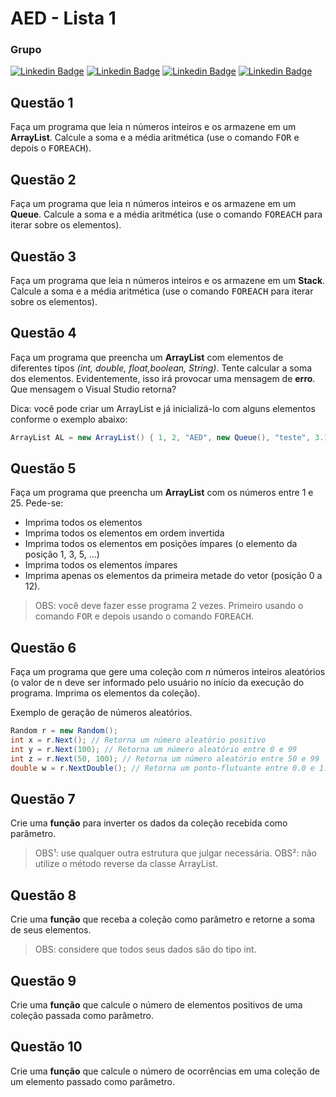# AED - Lista 1

### Grupo

[![Linkedin Badge](https://img.shields.io/badge/-JoãoVictor-blue?style=flat-square&logo=Linkedin&logoColor=white&link=https://www.linkedin.com/in/joao-victor-abreu/)](https://www.linkedin.com/in/joao-victor-abreu/) [![Linkedin Badge](https://img.shields.io/badge/-LuisFernando-blue?style=flat-square&logo=Linkedin&logoColor=white&link=https://www.linkedin.com/in/lu%C3%ADs-fernando-pires-miranda-barbosa-4b6b3845/)](https://www.linkedin.com/in/lu%C3%ADs-fernando-pires-miranda-barbosa-4b6b3845/) [![Linkedin Badge](https://img.shields.io/badge/-NaylaGomes-blue?style=flat-square&logo=Linkedin&logoColor=white&link=https://https://www.linkedin.com/in/naygo/)](https://www.linkedin.com/in/naygo/) [![Linkedin Badge](https://img.shields.io/badge/-ViniciusAlexsander-blue?style=flat-square&logo=Linkedin&logoColor=white&link=https://www.linkedin.com/in/vin%C3%ADcius-alexsander-lima-marinho/)](https://www.linkedin.com/in/vin%C3%ADcius-alexsander-lima-marinho/) 


## Questão 1
Faça um programa que leia n números inteiros e os armazene em um **ArrayList**. Calcule a soma e a média aritmética (use o comando <kbd>FOR</kbd> e depois o <kbd>FOREACH</kbd>).

## Questão 2
Faça um programa que leia n números inteiros e os armazene em um **Queue**. Calcule a soma e a média aritmética (use o comando <kbd>FOREACH</kbd> para iterar sobre os elementos).

## Questão 3
Faça um programa que leia n números inteiros e os armazene em um **Stack**. Calcule a soma e a média aritmética (use o comando <kbd>FOREACH</kbd> para iterar sobre os elementos).

## Questão 4
Faça um programa que preencha um **ArrayList** com elementos de diferentes tipos _(int, double, float,boolean, String)_. Tente calcular a soma dos elementos. Evidentemente, isso irá provocar uma mensagem de **erro**. Que mensagem o Visual Studio retorna?

Dica: você pode criar um ArrayList e já inicializá-lo com alguns elementos conforme o exemplo abaixo:
```c#
ArrayList AL = new ArrayList() { 1, 2, "AED", new Queue(), "teste", 3.14 };
```

## Questão 5
Faça um programa que preencha um **ArrayList** com os números entre 1 e 25. Pede-se:
+ Imprima todos os elementos
+ Imprima todos os elementos em ordem invertida
+ Imprima todos os elementos em posições ímpares (o elemento da posição 1, 3, 5, ...)
+ Imprima todos os elementos ímpares
+ Imprima apenas os elementos da primeira metade do vetor (posição 0 a 12).
> OBS: você deve fazer esse programa 2 vezes. Primeiro usando o comando <kbd>FOR</kbd> e depois usando o comando <kbd>FOREACH</kbd>.

## Questão 6
Faça um programa que gere uma coleção com _n_ números inteiros aleatórios (o valor de n deve ser informado pelo usuário no início da execução do programa. Imprima os elementos da coleção).

Exemplo de geração de números aleatórios.
```C#
Random r = new Random();
int x = r.Next(); // Retorna um número aleatório positivo
int y = r.Next(100); // Retorna um número aleatório entre 0 e 99
int z = r.Next(50, 100); // Retorna um número aleatório entre 50 e 99
double w = r.NextDouble(); // Retorna um ponto-flutuante entre 0.0 e 1.0
```

## Questão 7
Crie uma **função** para inverter os dados da coleção recebida como parâmetro. 

>OBS¹: use qualquer outra estrutura que julgar necessária. 
>OBS²: não utilize o método reverse da classe ArrayList.

## Questão 8
Crie uma **função** que receba a coleção como parâmetro e retorne a soma de seus elementos. 

> OBS: considere que todos seus dados são do tipo int.

## Questão 9
Crie uma **função** que calcule o número de elementos positivos de uma coleção passada como parâmetro.

## Questão 10
Crie uma **função** que calcule o número de ocorrências em uma coleção de um elemento passado como parâmetro.
